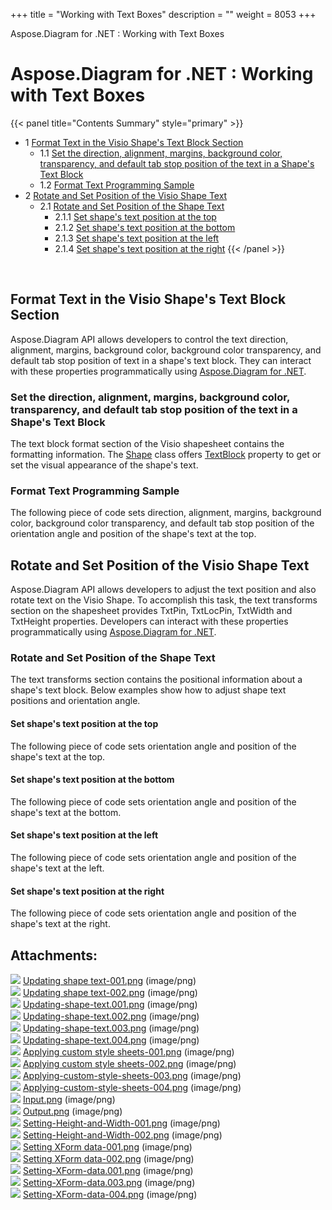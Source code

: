 +++
title = "Working with Text Boxes" 
description = "" 
weight = 8053 
+++

Aspose.Diagram for .NET : Working with Text Boxes  

# Aspose.Diagram for .NET : Working with Text Boxes


{{< panel title="Contents Summary" style="primary" >}}
*   1 [Format Text in the Visio Shape's Text Block Section](#WorkingwithTextBoxes-FormatTextintheVisioShape'sTextBlockSection)
    *   1.1 [Set the direction, alignment, margins, background color, transparency, and default tab stop position of the text in a Shape's Text Block](#WorkingwithTextBoxes-Setthedirection,alignment,margins,backgroundcolor,transparency,anddefaulttabstoppositionofthetextinaShape'sTextBlock)
    *   1.2 [Format Text Programming Sample](#WorkingwithTextBoxes-FormatTextProgrammingSample)
*   2 [Rotate and Set Position of the Visio Shape Text](#WorkingwithTextBoxes-RotateandSetPositionoftheVisioShapeText)
    *   2.1 [Rotate and Set Position of the Shape Text](#WorkingwithTextBoxes-RotateandSetPositionoftheShapeText)
        *   2.1.1 [Set shape's text position at the top](#WorkingwithTextBoxes-Setshape'stextpositionatthetop)
        *   2.1.2 [Set shape's text position at the bottom](#WorkingwithTextBoxes-Setshape'stextpositionatthebottom)
        *   2.1.3 [Set shape's text position at the left](#WorkingwithTextBoxes-Setshape'stextpositionattheleft)
        *   2.1.4 [Set shape's text position at the right](#WorkingwithTextBoxes-Setshape'stextpositionattheright)
{{< /panel >}}
 

 

## Format Text in the Visio Shape's Text Block Section

Aspose.Diagram API allows developers to control the text direction, alignment, margins, background color, background color transparency, and default tab stop position of text in a shape's text block. They can interact with these properties programmatically using [Aspose.Diagram for .NET](http://www.aspose.com/.net/diagram-component.aspx).

### Set the direction, alignment, margins, background color, transparency, and default tab stop position of the text in a Shape's Text Block

The text block format section of the Visio shapesheet contains the formatting information. The [Shape](http://www.aspose.com/api/net/diagram/aspose.diagram/shape) class offers [TextBlock](http://www.aspose.com/api/net/diagram/aspose.diagram/textblock) property to get or set the visual appearance of the shape's text.

### Format Text Programming Sample

The following piece of code sets direction, alignment, margins, background color, background color transparency, and default tab stop position of the orientation angle and position of the shape's text at the top.

## Rotate and Set Position of the Visio Shape Text

Aspose.Diagram API allows developers to adjust the text position and also rotate text on the Visio Shape. To accomplish this task, the text transforms section on the shapesheet provides TxtPin, TxtLocPin, TxtWidth and TxtHeight properties. Developers can interact with these properties programmatically using [Aspose.Diagram for .NET](http://www.aspose.com/.net/diagram-component.aspx).

### Rotate and Set Position of the Shape Text

The text transforms section contains the positional information about a shape's text block. Below examples show how to adjust shape text positions and orientation angle.

#### Set shape's text position at the top

The following piece of code sets orientation angle and position of the shape's text at the top.

#### Set shape's text position at the bottom

The following piece of code sets orientation angle and position of the shape's text at the bottom.

#### Set shape's text position at the left

The following piece of code sets orientation angle and position of the shape's text at the left.

#### Set shape's text position at the right

The following piece of code sets orientation angle and position of the shape's text at the right.

## Attachments:

![](https://docs2.aspose.com/diagram/net/images/icons/bullet_blue.gif) [Updating shape text-001.png](https://docs2.aspose.com/diagram/net/attachments/18352991/18546711.png) (image/png)  
![](https://docs2.aspose.com/diagram/net/images/icons/bullet_blue.gif) [Updating shape text-002.png](https://docs2.aspose.com/diagram/net/attachments/18352991/18546712.png) (image/png)  
![](https://docs2.aspose.com/diagram/net/images/icons/bullet_blue.gif) [Updating-shape-text.001.png](https://docs2.aspose.com/diagram/net/attachments/18352991/18546713.png) (image/png)  
![](https://docs2.aspose.com/diagram/net/images/icons/bullet_blue.gif) [Updating-shape-text.002.png](https://docs2.aspose.com/diagram/net/attachments/18352991/18546714.png) (image/png)  
![](https://docs2.aspose.com/diagram/net/images/icons/bullet_blue.gif) [Updating-shape-text.003.png](https://docs2.aspose.com/diagram/net/attachments/18352991/18546703.png) (image/png)  
![](https://docs2.aspose.com/diagram/net/images/icons/bullet_blue.gif) [Updating-shape-text.004.png](https://docs2.aspose.com/diagram/net/attachments/18352991/18546704.png) (image/png)  
![](https://docs2.aspose.com/diagram/net/images/icons/bullet_blue.gif) [Applying custom style sheets-001.png](https://docs2.aspose.com/diagram/net/attachments/18352991/18546705.png) (image/png)  
![](https://docs2.aspose.com/diagram/net/images/icons/bullet_blue.gif) [Applying custom style sheets-002.png](https://docs2.aspose.com/diagram/net/attachments/18352991/18546706.png) (image/png)  
![](https://docs2.aspose.com/diagram/net/images/icons/bullet_blue.gif) [Applying-custom-style-sheets-003.png](https://docs2.aspose.com/diagram/net/attachments/18352991/18546707.png) (image/png)  
![](https://docs2.aspose.com/diagram/net/images/icons/bullet_blue.gif) [Applying-custom-style-sheets-004.png](https://docs2.aspose.com/diagram/net/attachments/18352991/18546708.png) (image/png)  
![](https://docs2.aspose.com/diagram/net/images/icons/bullet_blue.gif) [Input.png](https://docs2.aspose.com/diagram/net/attachments/18352991/18546709.png) (image/png)  
![](https://docs2.aspose.com/diagram/net/images/icons/bullet_blue.gif) [Output.png](https://docs2.aspose.com/diagram/net/attachments/18352991/18546710.png) (image/png)  
![](https://docs2.aspose.com/diagram/net/images/icons/bullet_blue.gif) [Setting-Height-and-Width-001.png](https://docs2.aspose.com/diagram/net/attachments/18352991/18546716.png) (image/png)  
![](https://docs2.aspose.com/diagram/net/images/icons/bullet_blue.gif) [Setting-Height-and-Width-002.png](https://docs2.aspose.com/diagram/net/attachments/18352991/18546715.png) (image/png)  
![](https://docs2.aspose.com/diagram/net/images/icons/bullet_blue.gif) [Setting XForm data-001.png](https://docs2.aspose.com/diagram/net/attachments/18352991/18546718.png) (image/png)  
![](https://docs2.aspose.com/diagram/net/images/icons/bullet_blue.gif) [Setting XForm data-002.png](https://docs2.aspose.com/diagram/net/attachments/18352991/18546717.png) (image/png)  
![](https://docs2.aspose.com/diagram/net/images/icons/bullet_blue.gif) [Setting-XForm-data.001.png](https://docs2.aspose.com/diagram/net/attachments/18352991/18546720.png) (image/png)  
![](https://docs2.aspose.com/diagram/net/images/icons/bullet_blue.gif) [Setting-XForm-data.003.png](https://docs2.aspose.com/diagram/net/attachments/18352991/18546719.png) (image/png)  
![](https://docs2.aspose.com/diagram/net/images/icons/bullet_blue.gif) [Setting-XForm-data-004.png](https://docs2.aspose.com/diagram/net/attachments/18352991/18546721.png) (image/png)  

